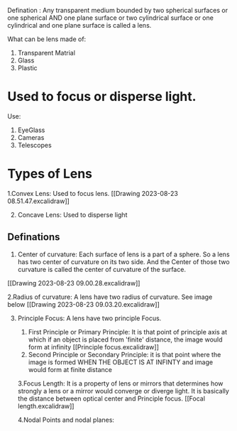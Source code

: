 Defination : Any transparent medium bounded by two spherical surfaces or one spherical AND one plane surface or two cylindrical surface or one cylindrical and one plane surface is called a lens.

What can be lens made of:
1. Transparent Matrial
2. Glass
3. Plastic
# Used to focus or disperse light.

Use:
1. EyeGlass
2. Cameras
3. Telescopes

# Types of Lens

1.Convex Lens: Used to focus lens.
[[Drawing 2023-08-23 08.51.47.excalidraw]] 

2. Concave Lens: Used to disperse light

## Definations
1. Center of curvature: Each surface of lens is a part of a sphere. So a lens has two center of curvature on its two side. And the Center of those two curvature is called the center of curvature of the surface.

[[Drawing 2023-08-23 09.00.28.excalidraw]]

2.Radius of curvature: A lens have two radius of curvature. See image below
[[Drawing 2023-08-23 09.03.20.excalidraw]]

3. Principle Focus:  A lens have two principle Focus.
	1. First Principle or Primary Principle: It is that point of principle axis at which if an object is placed from 'finite' distance, the image would form at infinity [[Principle focus.excalidraw]]
	4. Second Principle or Secondary Principle: it is that point where the image is formed WHEN THE OBJECT IS AT INFINTY and image would form at finite distance
	
	3.Focus Length: It is a property of lens or mirrors that determines how strongly a lens or a mirror would converge or diverge light. It is basically the distance between optical center and Principle focus. [[Focal length.excalidraw]]
	
	4.Nodal Points and nodal planes:
	